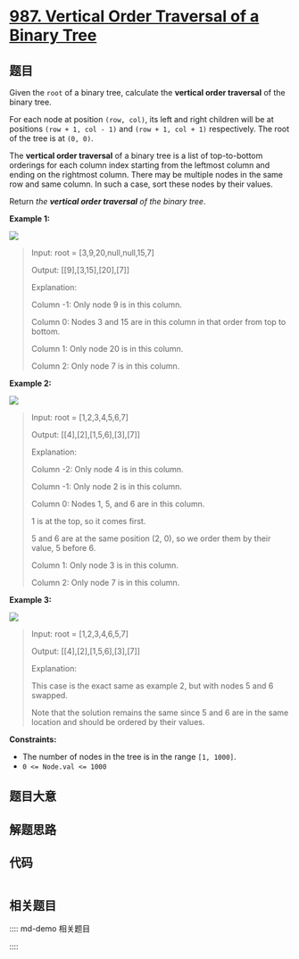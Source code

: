 # [987. Vertical Order Traversal of a Binary Tree](https://leetcode.com/problems/vertical-order-traversal-of-a-binary-tree/)

## 题目

Given the `root` of a binary tree, calculate the **vertical order traversal**
of the binary tree.

For each node at position `(row, col)`, its left and right children will be at
positions `(row + 1, col - 1)` and `(row + 1, col + 1)` respectively. The root
of the tree is at `(0, 0)`.

The **vertical order traversal** of a binary tree is a list of top-to-bottom
orderings for each column index starting from the leftmost column and ending
on the rightmost column. There may be multiple nodes in the same row and same
column. In such a case, sort these nodes by their values.

Return _the **vertical order traversal** of the binary tree_.



**Example 1:**

![](https://assets.leetcode.com/uploads/2021/01/29/vtree1.jpg)

> Input: root = [3,9,20,null,null,15,7]
> 
> Output: [[9],[3,15],[20],[7]]
> 
> Explanation:
> 
> Column -1: Only node 9 is in this column.
> 
> Column 0: Nodes 3 and 15 are in this column in that order from top to bottom.
> 
> Column 1: Only node 20 is in this column.
> 
> Column 2: Only node 7 is in this column.

**Example 2:**

![](https://assets.leetcode.com/uploads/2021/01/29/vtree2.jpg)

> Input: root = [1,2,3,4,5,6,7]
> 
> Output: [[4],[2],[1,5,6],[3],[7]]
> 
> Explanation:
> 
> Column -2: Only node 4 is in this column.
> 
> Column -1: Only node 2 is in this column.
> 
> Column 0: Nodes 1, 5, and 6 are in this column.
> 
> > 
> > 
>   1 is at the top, so it comes first.
> 
> > 
> > 
>   5 and 6 are at the same position (2, 0), so we order them by their value, 5 before 6.
> 
> Column 1: Only node 3 is in this column.
> 
> Column 2: Only node 7 is in this column.

**Example 3:**

![](https://assets.leetcode.com/uploads/2021/01/29/vtree3.jpg)

> Input: root = [1,2,3,4,6,5,7]
> 
> Output: [[4],[2],[1,5,6],[3],[7]]
> 
> Explanation:
> 
> This case is the exact same as example 2, but with nodes 5 and 6 swapped.
> 
> Note that the solution remains the same since 5 and 6 are in the same location and should be ordered by their values.

**Constraints:**

  * The number of nodes in the tree is in the range `[1, 1000]`.
  * `0 <= Node.val <= 1000`


## 题目大意

## 解题思路

## 代码

```javascript

```

## 相关题目

:::: md-demo 相关题目

::::
